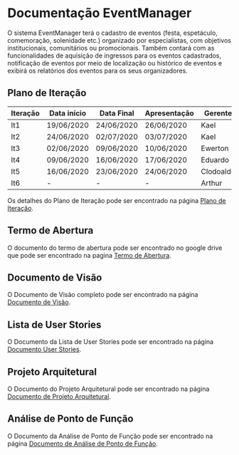 # Documentação EventManager

O sistema EventManager terá o cadastro de eventos (festa, espetáculo, comemoração, solenidade etc.) organizado por especialistas, 
com objetivos institucionais, comunitários ou promocionais. Também contará com as funcionalidades de aquisição de ingressos para
os eventos cadastrados, notificação de eventos por meio de localização ou histórico de eventos
e exibirá os relatórios dos eventos para os seus organizadores.

## Plano de Iteração

Iteração | Data início | Data Final | Apresentação | Gerente
-------- | ----------- | ---------- | ------------ | -------
It1      | 19/06/2020  | 24/06/2020 | 26/06/2020   | Kael
It2      | 24/06/2020  | 02/07/2020 | 03/07/2020   | Kael
It3      | 02/06/2020  | 09/06/2020 | 10/06/2020   | Ewerton
It4      | 09/06/2020  | 16/06/2020 | 17/06/2020   | Eduardo
It5      | 16/06/2020  | 23/06/2020 | 24/06/2020   | Clodoaldo
It6      | -           | -          | -            | Arthur

Os detalhes do Plano de Iteração pode ser encontrado na página [Plano de Iteração](PlanoIteracao.md).

## Termo de Abertura 
O documento do termo de abertura pode ser encontrado no google drive que pode ser encontrado na pagina [Termo de Abertura](https://docs.google.com/document/d/1m3T2eIovP-VWMlkNr7gWR-0lO50QkCH_noEwD9v1VGM/edit).

## Documento de Visão

O Documento de Visão completo pode ser encontrado na página [Documento de Visão](DocVisao.md).

## Lista de User Stories

O Documento da Lista de User Stories pode ser encontrado na página [Documento User Stories](ModeloUS.md).

## Projeto Arquitetural

O Documento do Projeto Arquitetural pode ser encontrado na página [Documento de Projeto Arquitetural](DocArquitetura.md).

## Análise de Ponto de Função

O Documento da Análise de Ponto de Função pode ser encontrado na página [Documento de Análise de Ponto de Função](ModeloPF.md).
